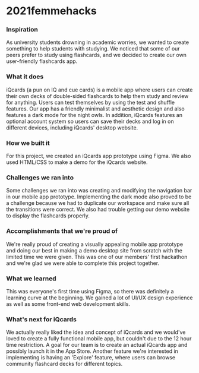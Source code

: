 # 2021femmehacks
<h3> Inspiration </h3>
As university students drowning in academic worries, we wanted to create something to help students with studying. We noticed that some of our peers prefer to study using flashcards, and we decided to create our own user-friendly flashcards app.
<br>
<h3> What it does </h3>
iQcards (a pun on IQ and cue cards) is a mobile app where users can create their own decks of double-sided flashcards to help them study and review for anything. Users can test themselves by using the test and shuffle features. Our app has a friendly minimalist and aesthetic design and also features a dark mode for the night owls. In addition, iQcards features an optional account system so users can save their decks and log in on different devices, including iQcards' desktop website.
<br>
<h3> How we built it</h3>
For this project, we created an iQcards app prototype using Figma. We also used HTML/CSS to make a demo for the iQcards website.
<br>
<h3> Challenges we ran into</h3>
Some challenges we ran into was creating and modifying the navigation bar in our mobile app prototype. Implementing the dark mode also proved to be a challenge because we had to duplicate our workspace and make sure all the transitions were correct. We also had trouble getting our demo website to display the flashcards properly.
<br>
<h3> Accomplishments that we're proud of</h3>
We're really proud of creating a visually appealing mobile app prototype and doing our best in making a demo desktop site from scratch with the limited time we were given. This was one of our members' first hackathon and we're glad we were able to complete this project together.
<br>
<h3> What we learned</h3>
This was everyone's first time using Figma, so there was definitely a learning curve at the beginning. We gained a lot of UI/UX design experience as well as some front-end web development skills.
<br>
<h3>What's next for iQcards</h3>
We actually really liked the idea and concept of iQcards and we would've loved to create a fully functional mobile app, but couldn't due to the 12 hour time restriction. A goal for our team is to create an actual iQcards app and possibly launch it in the App Store. Another feature we're interested in implementing is having an 'Explore' feature, where users can browse community flashcard decks for different topics.
